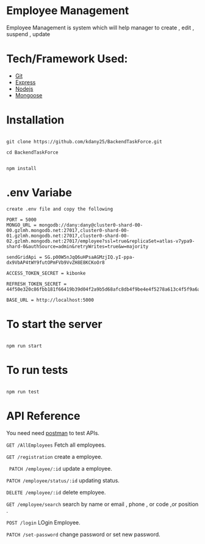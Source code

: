 # Employee Management
Employee Management is system which will help manager  to create , edit , suspend , update  


# Tech/Framework Used:
* [Git](https://git-scm.com/downloads)
* [Express](https://expressjs.com/)
* [Nodejs](https://nodejs.org/en/)
* [Mongoose](https://cloud.mongodb.com)



# Installation
```

git clone https://github.com/kdany25/BackendTaskForce.git

cd BackendTaskForce


npm install

```
# .env Variabe 
```
create .env file and copy the following 

PORT = 5000 
MONGO_URL = mongodb://dany:dany@cluster0-shard-00-00.gzlmh.mongodb.net:27017,cluster0-shard-00-01.gzlmh.mongodb.net:27017,cluster0-shard-00-02.gzlmh.mongodb.net:27017/employee?ssl=true&replicaSet=atlas-v7ypa9-shard-0&authSource=admin&retryWrites=true&w=majority

sendGridApi = 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

ACCESS_TOKEN_SECRET = kibonke

REFRESH_TOKEN_SECRET = 44f50e320c86fbb181f66419b39d04f2a9b5d68afc8db4f9be4e4f5278a613c4f5f9a6a39f3a7a9832bdfe75a5da9f44fccdd26803ee82fc2db8e0621d9ac062

BASE_URL = http://localhost:5000

```
# To start the server
```

npm run start

```
# To run tests
```

npm run test

```
# API Reference
You need need [postman](https://chrome.google.com/webstore/detail/postman/fhbjgbiflinjbdggehcddcbncdddomop//%40) to test APIs.

` GET /AllEmployees ` Fetch all employees.

` GET /registration ` create a employee.

` PATCH /employee/:id` update a employee.

` PATCH /employee/status/:id ` updating status.

` DELETE /employee/:id ` delete employee.

` GET /employee/search ` search by name or email , phone , or code ,or position .

` POST /login ` LOgin Employee.

` PATCH /set-password `  change password or set new password.



